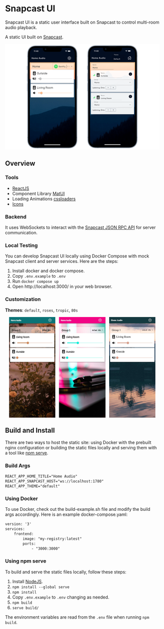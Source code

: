 # Snapcast UI
Snapcast UI is a static user interface built on Snapcast to control multi-room audio playback.

A static UI built on [Snapcast](https://github.com/badaix/snapcast).

![Demo](./demo/iphone-demo-joined.png)

## Overview

### Tools
- [ReactJS](https://react.dev/)
- Component Library [MatUI](https://mui.com/material-ui)
- Loading Animations [cssloaders](https://cssloaders.github.io/)
- [Icons](https://react-icons.github.io/react-icons)

### Backend
It uses WebSockets to interact with the [Snapcast JSON RPC API](https://github.com/badaix/snapcast/blob/master/doc/json_rpc_api/control.md) for server communication.

### Local Testing
You can develop Snapcast UI locally using Docker Compose with mock Snapcast client and server services. Here are the steps:

1. Install docker and docker compose.
2. Copy `.env.example` to `.env`
3. Run `docker compose up`
4. Open http://localhost:3000/ in your web browser.

### Customization

**Themes**: `default`, `roses`, `tropic`, `80s`

<div style="display:flex;justify-content: space-evenly;">
  <img 
    src="https://raw.githubusercontent.com/ConnorsApps/snapcast-ui/main/demo/roses.jpg" 
    alt="Roses Theme"
    style="width: 30%;"
  >
  <img 
    src="https://raw.githubusercontent.com/ConnorsApps/snapcast-ui/main/demo/80s.jpg" 
    alt="80s Theme"
    style="width: 30%;"
  >
  <img 
    src="https://raw.githubusercontent.com/ConnorsApps/snapcast-ui/main/demo/tropic.jpg" 
    alt="Tropic Theme"
    style="width: 30%;"
  >
</div>

## Build and Install
There are two ways to host the static site: using Docker with the prebuilt nginx configuration or building the static files locally and serving them with a tool like [npm serve](https://www.npmjs.com/package/serve).

### Build Args
```
REACT_APP_HOME_TITLE="Home Audio"
REACT_APP_SNAPCAST_HOST="ws://localhost:1780"
REACT_APP_THEME="default"
```

### Using Docker

To use Docker, check out the build-example.sh file and modify the build args accordingly. Here is an example docker-compose.yaml:
```
version: '3'
services:
    frontend:
        image: "my-registry:latest"
        ports:
            - "3000:3000"
```

### Using npm serve

To build and serve the static files locally, follow these steps:

1. Install [NodeJS](https://nodejs.org/en/download).
2. `npm install --global serve`
3. `npm install`
4. Copy `.env.example` to `.env` changing as needed. 
5. `npm build`
6. `serve build/`

The environment variables are read from the `.env` file when running `npm build`.